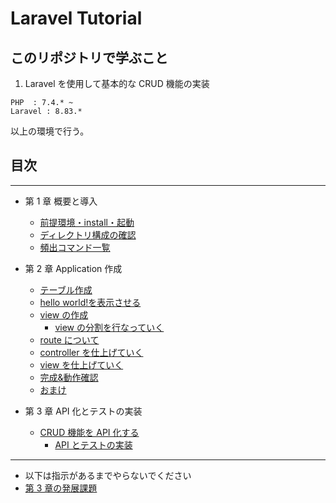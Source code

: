 # Laravel Tutorial

## このリポジトリで学ぶこと

1. Laravel を使用して基本的な CRUD 機能の実装

```
PHP  : 7.4.* ~
Laravel : 8.83.*
```

以上の環境で行う。

## 目次

---

- 第 1 章 概要と導入

  - [前提環境・install・起動](./lesson_md/First_1-1.md)
  - [ディレクトリ構成の確認](./lesson_md/First_1-2.md)
  - [頻出コマンド一覧](./lesson_md/First_1-3.md)
    <!-- - [](./lesson_md/First_1-4.md) -->

- 第 2 章 Application 作成

  - [テーブル作成](./lesson_md/Second_2-1.md)
  - [hello world!を表示させる](./lesson_md/Second_2-2.md)
  - [view の作成](./lesson_md/Second_2-3.md)
    - [view の分割を行なっていく](./lesson_md/Second_2-3-1.md)
  - [route について](./lesson_md/Second_2-4.md)
  - [controller を仕上げていく](./lesson_md/Second_2-5.md)
  - [view を仕上げていく](./lesson_md/Second_2-6.md)
  - [完成&動作確認](./lesson_md/Second_2-7.md)
  - [おまけ](./lesson_md/Second_2-8.md)

- 第 3 章 API 化とテストの実装
  - [CRUD 機能を API 化する](./lesson_md/Api_1-1.md)
    - [API とテストの実装](./lesson_md/Api_1-2.md)

---

- 以下は指示があるまでやらないでください
- [第 3 章の発展課題](./lesson_md/Api_2.md)

<!--
- 第 4 章 PHPUnit
  - [phpunit を触ってみよう](./lesson_md/Third_3-1.md)
  - [API に対して phpunit の実装 1](./lesson_md/Third_3-2.md)

* 第 5 章 認証(ログイン機能)

  - [ログイン機能の実装](./lesson_md/Fourth_4-1.md)
  - [既存ページにログイン機能を反映](./lesson_md/Fourth_4-2.md)

* 第 6 章 ユーザーとデータの紐付け

  - [リレーションとは?](./lesson_md/Fifth_5-1.md) -->

  <!-- - [phpunitの実装 2](./lesson_md/Third_3-3.md) -->

<!-- ## 以下執筆未定

認可機能の実装
独自エラーハンドリングの実装
repository pattern

Nuxt or Next with ts

- 第 x 章 Vue.js を入れてみよう

  - x-1 yarn install & vue-router の導入
  - x-2 開発は、hot!!!
  - x-3 contoroller を API に変えつつテストを書く!

- 第 x 章 React.js を入れてみよう
  - x-1 の導入
  - x-2 開発は、hot!!!
  - x-3 contoroller を API に変えつつテストを書く! -->
